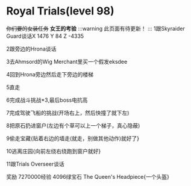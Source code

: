 # Royal Trials(level 98)
~~你们要的女装任务~~ **女王的考验**
:::warning 
此页面有待更新！
:::
1跟Skyraider Guard谈话X 1476 Y 84 Z -4335

2跟旁边的Hrona谈话

3去Ahmsord的Wig Merchant里买一个假发eksdee

4回到Hrona旁边然后走下旁边的楼梯

5直走

6完成战斗挑战*3,最后boss电抗高

7完成驾驶飞船的挑战(开场右上，然后快撞了就下左)

8把原石扔进窗户(左边有个草可以上一个梯子，真心隐蔽)

9偷走宝藏{贴着右边的墙走(就走，别做其他动作)就好了}

10逃离庄园{向前左绕右绕跑到窗户就好}

11跟Trials Overseer谈话

奖励
7270000经验
4096绿宝石
The Queen's Headpiece{一个头盔}